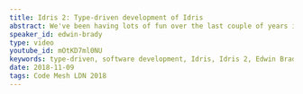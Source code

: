 ```yaml
---
title: Idris 2: Type-driven development of Idris
abstract: We've been having lots of fun over the last couple of years investigating the possibilities and limitations of type-driven development in Idris. As we write larger programs, though, we're finding the implementation of Idris is showing the strain - such is the nature of "research quality software" - and recently I decided the time was right to start again, and implement Idris 2 in Idris. In this talk, I'll give an introduction to type-driven development (in Idris 2) and report on progress so far, showing off the most interesting features which the new design enables (notably, linear types and better type inference).
speaker_id: edwin-brady
type: video
youtube_id: mOtKD7ml0NU
keywords: type-driven, software development, Idris, Idris 2, Edwin Brady
date: 2018-11-09
tags: Code Mesh LDN 2018
---
```


